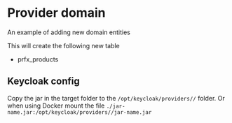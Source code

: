 # Provider domain

An example of adding new domain entities  

This will create the following new table

* prfx_products

## Keycloak config

Copy the jar in the target folder to the `/opt/keycloak/providers//` folder.
Or when using Docker mount the file `./jar-name.jar:/opt/keycloak/providers//jar-name.jar`
